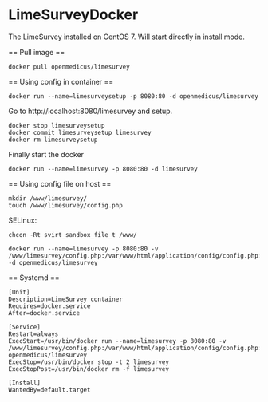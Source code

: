 # LimeSurveyDocker

The LimeSurvey installed on CentOS 7. Will start directly in install mode.

== Pull image ==

```
docker pull openmedicus/limesurvey
```

== Using config in container ==

```
docker run --name=limesurveysetup -p 8080:80 -d openmedicus/limesurvey
```

Go to http://localhost:8080/limesurvey and setup.

```
docker stop limesurveysetup
docker commit limesurveysetup limesurvey
docker rm limesurveysetup
```

Finally start the docker

```
docker run --name=limesurvey -p 8080:80 -d limesurvey
```

== Using config file on host ==

```
mkdir /www/limesurvey/
touch /www/limesurvey/config.php
```

SELinux:

```
chcon -Rt svirt_sandbox_file_t /www/
```

```
docker run --name=limesurvey -p 8080:80 -v /www/limesurvey/config.php:/var/www/html/application/config/config.php:rw -d openmedicus/limesurvey
```


== Systemd ==

```
[Unit]
Description=LimeSurvey container
Requires=docker.service
After=docker.service

[Service]
Restart=always
ExecStart=/usr/bin/docker run --name=limesurvey -p 8080:80 -v /www/limesurvey/config.php:/var/www/html/application/config/config.php:rw openmedicus/limesurvey
ExecStop=/usr/bin/docker stop -t 2 limesurvey
ExecStopPost=/usr/bin/docker rm -f limesurvey

[Install]
WantedBy=default.target
```

